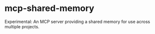 # mcp-shared-memory
Experimental: An MCP server providing a shared memory for use across multiple projects.
